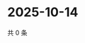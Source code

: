 # 2025-10-14

共 0 条

<!-- BEGIN ZHIHUQUESTIONS -->
<!-- 最后更新时间 Tue Oct 14 2025 00:13:54 GMT+0800 (China Standard Time) -->

<!-- END ZHIHUQUESTIONS -->
